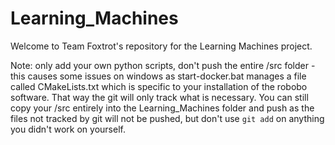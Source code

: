 # Learning_Machines
Welcome to Team Foxtrot's repository for the Learning Machines project.

Note: only add your own python scripts, don't push the entire /src folder - this causes some issues on windows as start-docker.bat manages a file called CMakeLists.txt which is specific to your installation of the robobo software. That way the git will only track what is necessary. You can still copy your /src entirely into the Learning_Machines folder and push as the files not tracked by git will not be pushed, but don't use `git add` on anything you didn't work on yourself.
